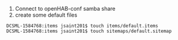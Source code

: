


1. Connect to openHAB-conf samba share
2. create some default files
```
DCSML-1584768:items jsaint201$ touch items/default.items
DCSML-1584768:items jsaint201$ touch sitemaps/default.sitemap
```


<!--stackedit_data:
eyJoaXN0b3J5IjpbMTMwOTMzODMzOCw2Nzc4NzY5OTgsLTE1ND
E3MzY4MzldfQ==
-->